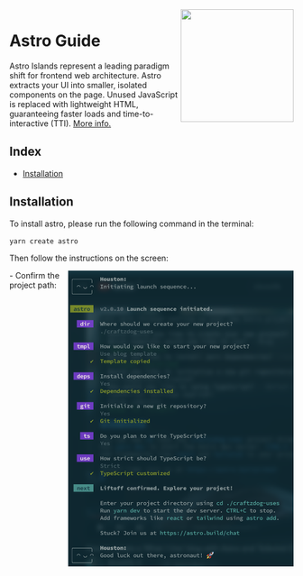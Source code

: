 <img src="" align="right" width="200" height="200" />

# Astro Guide

Astro Islands represent a leading paradigm shift for frontend web architecture. Astro extracts your UI into smaller,
isolated components on the page. Unused JavaScript is replaced with lightweight HTML, guaranteeing faster
loads and time-to-interactive (TTI). [More info.](https://astro.build/)

## Index

- [Installation](#installation)

## Installation

To install astro, please run the following command in the terminal:

```
yarn create astro
```

Then follow the instructions on the screen:

<img src="https://github.com/Gorachevsky/guides/blob/develop/frameworks/astro/docs/images/astro-init.png?raw=true" align="right" width="400" />
- Confirm the project path:
